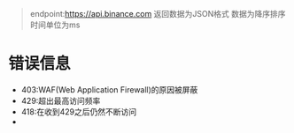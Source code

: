 > endpoint:https://api.binance.com
> 返回数据为JSON格式
> 数据为降序排序
> 时间单位为ms
# 错误信息
- 403:WAF(Web Application Firewall)的原因被屏蔽
- 429:超出最高访问频率
- 418:在收到429之后仍然不断访问
- 